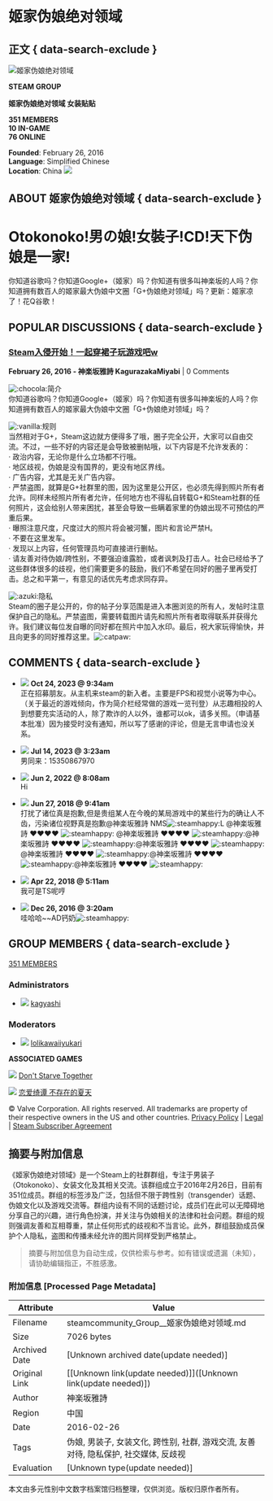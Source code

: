# 姬家伪娘绝对领域

## 正文 { data-search-exclude }


![姬家伪娘绝对领域](https://avatars.fastly.steamstatic.com/ba36d290d12aee32459c811f2a95e97fa2d73a09_full.jpg)

**STEAM GROUP**

**姬家伪娘绝对领域 女装贴贴**

**351 MEMBERS**  
**10 IN-GAME**  
**76 ONLINE**  

**Founded**: February 26, 2016  
**Language**: Simplified Chinese  
**Location**: China ![](https://community.fastly.steamstatic.com/public/images/countryflags/cn.gif)

## ABOUT 姬家伪娘绝对领域 { data-search-exclude }

# Otokonoko!男の娘!女裝子!CD!天下伪娘是一家!

你知道谷歌吗？你知道Google+（姬家）吗？你知道有很多叫神楽坂的人吗？你知道拥有数百人的姬家最大伪娘中文圈「G+伪娘绝对领域」吗？更新：姬家凉了！花Q谷歌！

## POPULAR DISCUSSIONS { data-search-exclude }

### [Steam入侵开始！一起穿裙子玩游戏吧w](https://steamcommunity.com/groups/otokonokos/announcements/detail/955131913246743932)  
**February 26, 2016 - 神楽坂雅詩 KagurazakaMiyabi** | 0 Comments

![:chocola:](https://community.fastly.steamstatic.com/economy/emoticon/chocola)简介  
你知道谷歌吗？你知道Google+（姬家）吗？你知道有很多叫神楽坂的人吗？你知道拥有数百人的姬家最大伪娘中文圈「G+伪娘绝对领域」吗？

![:vanilla:](https://community.fastly.steamstatic.com/economy/emoticon/vanilla)规则  
当然相对于G+，Steam这边就方便得多了哦，圈子完全公开，大家可以自由交流。不过，一些不好的内容还是会导致被删帖哦，以下内容是不允许发表的：  
· 政治内容，无论你是什么立场都不行哦。  
· 地区歧视，伪娘是没有国界的，更没有地区界线。  
· 广告内容，尤其是无关广告内容。  
· 严禁盗图，就算是G+社群里的图，因为这里是公开区，也必须先得到照片所有者允许。同样未经照片所有者允许，任何地方也不得私自转载G+和Steam社群的任何照片，这会给别人带来困扰，甚至会导致一些瞒着家里的伪娘出现不可预估的严重后果。  
· 曝照注意尺度，尺度过大的照片将会被河蟹，图片和言论严禁H。  
· 不要在这里发车。  
· 发现以上内容，任何管理员均可直接进行删帖。  
· 请友善对待伪娘/跨性别，不要强迫谁露脸，或者讽刺及打击人。社会已经给予了这些群体很多的歧视，他们需要更多的鼓励，我们不希望在同好的圈子里再受打击。总之和平第一，有意见的话优先考虑求同存异。

![:azuki:](https://community.fastly.steamstatic.com/economy/emoticon/azuki)隐私  
Steam的圈子是公开的，你的帖子分享范围是进入本圈浏览的所有人，发帖时注意保护自己的隐私。严禁盗图，需要转载图片请先和照片所有者取得联系并获得允许。我们建议每位发自曝的同好都在照片中加入水印。最后，祝大家玩得愉快，并且向更多的同好推荐这里。![:catpaw:](https://community.fastly.steamstatic.com/economy/emoticon/catpaw)

## COMMENTS { data-search-exclude }

- [![](https://avatars.fastly.steamstatic.com/70f90fd9744558b550fcde510b4fdb2485697ee7.jpg)](https://steamcommunity.com/id/HomuraKyouko) **Oct 24, 2023 @ 9:34am**  
正在招募朋友。从主机来steam的新入者。主要是FPS和视觉小说等为中心。（关于最近的游戏倾向，作为简介栏经常做的游戏一览刊登）从志趣相投的人到想要充实活动的人，除了欺诈的人以外，谁都可以ok，请多关照。（申请基本批准）因为接受时没有通知，所以写了感谢的评论，但是无言申请也没关系。

- [![](https://avatars.fastly.steamstatic.com/15f825308bcae375e40109ee6bf13e9fb798a0af.jpg)](https://steamcommunity.com/profiles/76561199215234725) **Jul 14, 2023 @ 3:23am**  
男同来：15350867970

- [![](https://avatars.fastly.steamstatic.com/f46295bda5c968d871386e5afa9b40f6e5d5e705.jpg)](https://steamcommunity.com/profiles/76561198101401991) **Jun 2, 2022 @ 8:08am**  
Hi

- [![](https://avatars.fastly.steamstatic.com/aeb6d29dcde9a4f376ea7e24049261253d80451a.jpg)](https://steamcommunity.com/profiles/76561198304139727) **Jun 27, 2018 @ 9:41am**  
打扰了诸位真是抱歉,但是贵组某人在今晚的某局游戏中的某些行为的确让人不齿，污染诸位视野真是抱歉@神楽坂雅詩 NMS![:steamhappy:](https://community.fastly.steamstatic.com/economy/emoticon/steamhappy)L @神楽坂雅詩 ♥♥♥♥ ![:steamhappy:](https://community.fastly.steamstatic.com/economy/emoticon/steamhappy) @神楽坂雅詩 ♥♥♥♥ ![:steamhappy:](https://community.fastly.steamstatic.com/economy/emoticon/steamhappy)@神楽坂雅詩 ♥♥♥♥ ![:steamhappy:](https://community.fastly.steamstatic.com/economy/emoticon/steamhappy)@神楽坂雅詩 ♥♥♥♥ ![:steamhappy:](https://community.fastly.steamstatic.com/economy/emoticon/steamhappy)@神楽坂雅詩 ♥♥♥♥ ![:steamhappy:](https://community.fastly.steamstatic.com/economy/emoticon/steamhappy)@神楽坂雅詩 ♥♥♥♥ ![:steamhappy:](https://community.fastly.steamstatic.com/economy/emoticon/steamhappy)@神楽坂雅詩 ♥♥♥♥ ![:steamhappy:](https://community.fastly.steamstatic.com/economy/emoticon/steamhappy)

- [![](https://avatars.fastly.steamstatic.com/9bf06fead0ed49a15e0dc4ba28b67aaf30cc4b39.jpg)](https://steamcommunity.com/profiles/76561198381619250) **Apr 22, 2018 @ 5:11am**  
我可是TS呢哼

- [![](https://avatars.fastly.steamstatic.com/cddd089805764fb294e02da75af3ae76c17c2425.jpg)](https://steamcommunity.com/id/guankun) **Dec 26, 2016 @ 3:20am**  
哇哈哈~~AD钙奶![:steamhappy:](https://community.fastly.steamstatic.com/economy/emoticon/steamhappy)

## GROUP MEMBERS { data-search-exclude }

[351 MEMBERS](https://steamcommunity.com/groups/otokonokos/members)

### Administrators

- ![](https://avatars.fastly.steamstatic.com/589b83b12058dc2ec0593f82d2847b7cedf69113.jpg) [kagyashi](https://steamcommunity.com/id/kagyashi)

### Moderators

- ![](https://avatars.fastly.steamstatic.com/78e3a4a280f473bce747dcb6c3bf9e22c86383fb.jpg) [lolikawaiiyukari](https://steamcommunity.com/id/lolikawaiiyukari)

**ASSOCIATED GAMES**

[![](https://cdn.fastly.steamstatic.com/steamcommunity/public/images/apps/322330/a80aa6cff8eebc1cbc18c367d9ab063e1553b0ee.jpg)](https://steamcommunity.com/app/322330) [Don't Starve Together](https://steamcommunity.com/app/322330)

[![](https://cdn.fastly.steamstatic.com/steamcommunity/public/images/apps/1345740/25084ed646d6b0b48cf398e204d60f25d8cd0bfe.jpg)](https://steamcommunity.com/app/1345740) [恋爱绮谭 不存在的夏天](https://steamcommunity.com/app/1345740)

© Valve Corporation. All rights reserved. All trademarks are property of their respective owners in the US and other countries. [Privacy Policy](http://store.steampowered.com/privacy_agreement/) | [Legal](https://store.steampowered.com/legal/) | [Steam Subscriber Agreement](http://store.steampowered.com/subscriber_agreement/)
<!-- tcd_original_link https://steamcommunity.com/groups/otokonokos -->


## 摘要与附加信息

<!-- tcd_abstract -->
《姬家伪娘绝对领域》是一个Steam上的社群群组，专注于男装子（Otokonoko）、女装文化及其相关交流。该群组成立于2016年2月26日，目前有351位成员。群组的标签涉及广泛，包括但不限于跨性别（transgender）话题、伪娘文化以及游戏交流等。群组内设有不同的话题讨论，成员们在此可以无障碍地分享自己的兴趣，进行角色扮演，并关注与伪娘相关的法律和社会问题。群组的规则强调友善和互相尊重，禁止任何形式的歧视和不当言论。此外，群组鼓励成员保护个人隐私，盗图和传播未经允许的图片同样受到严格禁止。
<!-- tcd_abstract_end -->

> 摘要与附加信息为自动生成，仅供检索与参考。如有错误或遗漏（未知），请协助编辑指正，不胜感激。

### 附加信息 [Processed Page Metadata]

| Attribute       | Value                                  |
|-----------------|----------------------------------------|
| Filename        | steamcommunity_Group__姬家伪娘绝对领域.md                             |
| Size            | 7026 bytes                           |
| Archived Date   | [Unknown archived date(update needed)]                             |
| Original Link   | [[Unknown link(update needed)]]([Unknown link(update needed)])                       |
| Author          | 神楽坂雅詩                               |
| Region          | 中国                               |
| Date            | 2016-02-26                                 |
| Tags            | 伪娘, 男装子, 女装文化, 跨性别, 社群, 游戏交流, 友善对待, 隐私保护, 社交媒体, 反歧视                                 |
| Evaluation            | [Unknown type(update needed)]                                 |
<!-- tcd_table_end -->

本文由多元性别中文数字档案馆归档整理，仅供浏览。版权归原作者所有。

